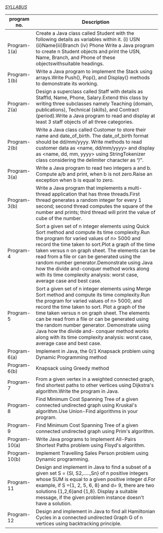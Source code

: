 [*SYLLABUS*](https://github.com/sharansk792000/VTU-Lab-Material/blob/master/sem-4/information_science/ADA/README.md)

| program no. | Description |
| --- | --- |
|Program-1(a)|Create a Java class called Student with the following details as variables within it. (i) USN (ii)Name(iii)Branch (iv) Phone Write a Java program to create n Student objects and print the USN, Name, Branch, and Phone of these objectswithsuitable headings.|
|Program-1(b)|Write a Java program to implement the Stack using arrays.Write Push(), Pop(), and Display() methods to demonstrate its working. |
|Program-2(a)|Design a superclass called Staff  with details as StaffId, Name, Phone, Salary.Extend this class by writing three subclasses namely Teaching (domain, publications), Technical (skills), and Contract (period).Write a Java program to read and display at least 3 staff objects of all three categories.  |
|Program-2(b) | Write a Java class called Customer  to store their name and date_of_birth. The date_of_birth format should be dd/mm/yyyy. Write methods to read customer data as <name, dd/mm/yyyy> and display as <name, dd, mm, yyyy> using StringTokenizer class considering the delimiter character as “/”. |
|Program-3(a) |Write a Java program to read two integers a and b. Compute a/b and print, when b is not zero.Raise an exception when b is equal to zero.|
|Program-3(b) |Write a Java program that implements a multi-thread application that has three threads.First thread generates a random integer for every 1 second; second thread computes the square of the number and prints; third thread will print the value of cube of the number.|
|Program-4    |Sort a given set of n integer elements using Quick Sort method and compute its time complexity.Run the program for varied values of n> 5000 and record the time taken to sort.Plot a graph of the time taken versus n on graph sheet. The elements can be read from a file or can be generated using the random number generator.Demonstrate using Java how the divide and-conquer method works along with its time complexity analysis: worst case, average case and best case.|
|Program-5    |Sort a given set of n integer elements using Merge Sort method and compute its time complexity.Run the program for varied values of n> 5000, and record the time taken to sort. Plot a graph of the time taken versus n on graph sheet. The elements can be read from a file or can be generated using the random number generator. Demonstrate using Java how the divide and- conquer method works along with its time complexity analysis: worst case, average case and best case.|
|Program-6(a) |Implement in Java, the 0/1 Knapsack problem using Dynamic Programming method|
|Program-6(b) |Knapsack using Greedy method|
|Program-7    |From a given vertex in a weighted connected graph, find shortest paths to other vertices using Dijkstra's algorithm.Write the program in Java.|
|Program-8    |Find Minimum Cost Spanning Tree of a given connected undirected graph using Kruskal's algorithm.Use Union-Find algorithms in your program.|
|Program-9    |Find Minimum Cost Spanning Tree of a given connected undirected graph using Prim's algorithm.|
|Program-10(a)|Write Java programs to Implement All-Pairs Shortest Paths problem using Floyd's algorithm.|
|Program-10(b)|Implement Travelling Sales Person problem using Dynamic programming.|
|Program-11   |Design and implement in Java to find a subset of a given set S = {Sl, S2,.....,Sn} of n positive integers whose SUM is equal to a given positive integer d.For example, if S ={1, 2, 5, 6, 8} and d= 9, there are two solutions {1,2,6}and {1,8}. Display a suitable message, if the given problem instance doesn't have a solution.|
|Program-12   |Design and implement in Java to find all Hamiltonian Cycles in a connected undirected Graph G of n vertices using backtracking principle.|

